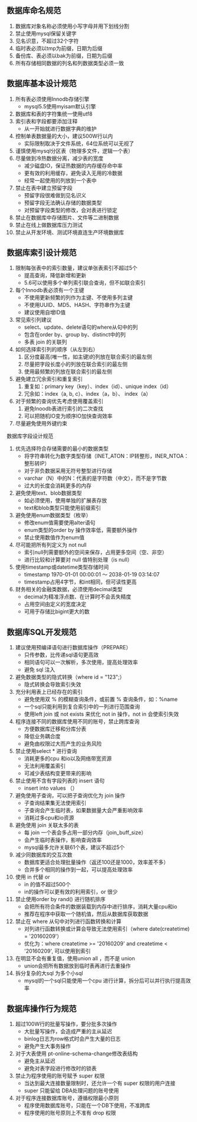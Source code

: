 ## 数据库命名规范
1. 数据库对象名称必须使用小写字母并用下划线分割
2. 禁止使用mysql保留关键字
3. 见名识意，不超过32个字符
4. 临时表必须以tmp为前缀，日期为后缀
5. 备份库、表必须以bak为前缀，日期为后缀
6. 所有存储相同数据的列名和列数据类型必须一致


## 数据库基本设计规范
1. 所有表必须使用Innodb存储引擎
   - mysql5.5使用myisam默认引擎
2. 数据库和表的字符集统一使用utf8
3. 索引表和字段都要添加注释
   - 从一开始就进行数据字典的维护
4. 控制单表数据量的大小，建议500W行以内
   - 实际限制取决于文件系统，64位系统可以无视了
5. 谨慎使用mysql分区表（物理多文件，逻辑一个表）
6. 尽量做到冷热数据分离，减少表的宽度
   - 减少磁盘IO，保证热数据的内存缓存命中率
   - 更有效的利用缓存，避免读入无用的冷数据
   - 经常一起使用的列放到一个表中
7. 禁止在表中建立预留字段
   - 预留字段很难做到见名识义
   - 预留字段无法确认存储的数据类型
   - 对预留字段类型的修改，会对表进行锁定
8. 禁止在数据库中存储图片、文件等二进制数据
9. 禁止在线上做数据库压力测试
10. 禁止从开发环境、测试环境直连生产环境数据库

## 数据库索引设计规范
1. 限制每张表中的索引数量，建议单张表索引不超过5个
   - 提高查询，降低新增和更新
   - 5.6可以使用多个单列索引联合查询，但不如联合索引
2. 每个Innodb表必须有一个主键
   - 不使用更新频繁的列作为主键、不使用多列主键
   - 不使用UUID、MD5、HASH、字符串作为主键
   - 建议使用自增ID值
3. 常见索引列建议
   - select、update、delete语句的where从句中的列
   - 包含在order by、group by、distinct中的列
   - 多表 join 的关联列
4. 如何选择索引列的顺序（从左到右）
   1. 区分度最高(唯一性，如主键)的列放在联合索引的最左侧
   2. 尽量把字段长度小的列放在联合索引的最左侧
   3. 使用最频繁的列放在联合索引的最左侧
5. 避免建立冗余索引和重复索引
   1. 重复如：primary key（key）、index（id）、unique index（id）
   2. 冗余如：index（a, b, c）、index（a，b）、 index（a）
6. 对于频繁的查询优先考虑使用覆盖索引
   1. 避免Inoodb表进行索引的二次查找
   2. 可以把随机IO变为顺序IO加快查询效率
7. 尽量避免使用外键约束

数据库字段设计规范
1. 优先选择符合存储需要的最小的数据类型
   - 将字符串转化为数字类型存储（INET_ATON：IP转整形，INER_NTOA：整形转IP）
   - 对于非负数据采用无符号整型进行存储
   - varchar（N）中的N：代表的是字符数（中文），而不是字节数
   - 过大的长度会消耗更多的内存
2. 避免使用text、blob数据类型
   - 如必须使用，使用单独的扩展表存放
   - text和blob类型只能使用前缀索引
3. 避免使用enum数据类型（枚举）
   - 修改enum值需要使用alter语句
   - enum类型的order by 操作效率低，需要额外操作
   - 禁止使用数值作为enum值
4. 尽可能把所有列定义为 not null
   - 索引null列需要额外的空间来保存，占用更多空间（空、非空）
   - 进行比较和计算要对 null 值特别处理（is null）
5. 使用timestamp或datetime类型存储时间
   - timestamp 1970-01-01 00:00:01 ～ 2038-01-19 03:14:07
   - timestamp占用4字节，和int相同，但可读性更高
6. 财务相关的金融类数据，必须使用decimal类型
   - decimal为精准浮点数、在计算时不会丢失精度
   - 占用空间由定义的宽度决定
   - 可用于存储比bigint更大的数

## 数据库SQL开发规范
1. 建议使用预编译语句进行数据库操作（PREPARE）
   - 只传参数，比传递sql语句更高效
   - 相同语句可以一次解析，多次使用，提高处理效率
   - 避免 sql 注入
2. 避免数据类型的隐式转换（where id = "123";）
   - 隐式转换会导致索引失效
3. 充分利用表上已经存在的索引
   - 避免使用双 % 的模糊查询条件，或前置 % 查询条件，如：%name
   - 一个sql只能利用到复合索引中的一列进行范围查询
   - 使用left join 或 not exists 来优化 not in 操作，not in 会使索引失效
4. 程序连接不同的数据库使用不同的账号，禁止跨库查询
   - 方便数据库迁移和分库分表
   - 降低业务耦合度
   - 避免由权限过大而产生的业务风险
5. 禁止使用select * 进行查询
   - 消耗更多的cpu 和io以及网络带宽资源
   - 无法利用覆盖索引
   - 可减少表结构变更带来的影响
6. 禁止使用不含有字段列表的 insert 语句
   - insert into values （）
7. 避免使用子查询，可以把子查询优化为 join 操作
   - 子查询结果集无法使用索引
   - 子查询会产生临时表，如果数据量大会严重影响效率
   - 消耗过多cpu和io资源
8. 避免使用 join 关联太多的表
   - 每 join 一个表会多占用一部分内存（join_buff_size） 
   - 会产生临时表操作，影响查询效率
   - mysql最多允许关联61个表，建议不超过5个
9. 减少同数据库的交互次数
   - 数据库更适合处理批量操作（返还100还是1000，效率差不多）
   - 合并多个相同的操作到一起，可以提高处理效率
10. 使用 in 代替 or
    - in 的值不超过500个
    - in的操作可以更有效的利用索引，or 很少
11. 禁止使用order by rand() 进行随机排序
    - 会把所有符合条件的数据装载到内存中进行排序，消耗大量cpu和io
    - 推荐在程序中获取一个随机值，然后从数据库获取数据
12. 禁止在 where 从句中对列进行函数转换和计算
    - 对列进行函数转换或计算会导致无法使用索引（where date(createtime) = '20160209'）
    - 优化为：where createtime >= '20160209' and createtime < '20160209', 可以使用到索引
13. 在明显不会有重复值，使用union all ，而不是 union
    - union会把所有数据放到临时表再进行去重操作
14. 拆分复杂的大sql 为多个小sql
    - mysql的一个sql只能使用一个cpu 进行计算，拆分后可以并行执行提高效率

## 数据库操作行为规范
1. 超过100W行的批量写操作，要分批多次操作
   - 大批量写操作，会造成严重的主从延迟
   - binlog日志为row格式时会产生大量的日志
   - 避免产生大事务操作
2. 对于大表使用 pt-online-schema-change修改表结构
   - 避免主从延迟
   - 避免对表字段进行修改时的锁表
3. 禁止为程序使用的账号赋予 super 权限
   - 当达到最大连接数量限制时，还允许一个有 super 权限的用户连接
   - super 只能留给 DBA处理问题的账号使用
4. 对于程序连接数据库账号，遵循权限最小原则
   - 程序使用数据库账号，只能在一个DB下使用，不准跨库
   - 程序使用的账号原则上不准有 drop 权限
